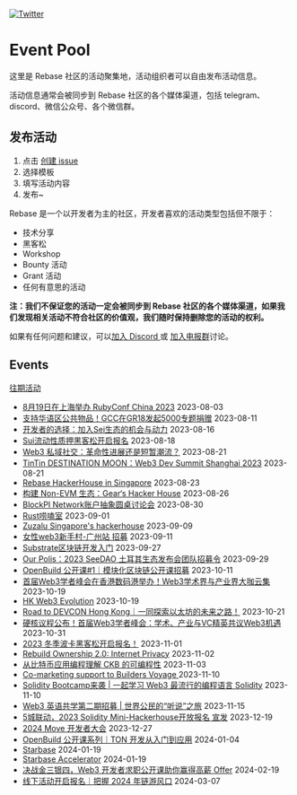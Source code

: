 [![Twitter](https://img.shields.io/twitter/url?label=Rebase&url=https%3A%2F%2Ftwitter.com%2FRebaseCommunity)](https://twitter.com/RebaseCommunity)

# Event Pool

这里是 Rebase 社区的活动聚集地，活动组织者可以自由发布活动信息。

活动信息通常会被同步到 Rebase 社区的各个媒体渠道，包括 telegram、discord、微信公众号、各个微信群。

## 发布活动

1. 点击 [创建 issue](https://github.com/rebase-network/event-pool/issues/new/choose)
2. 选择模板
3. 填写活动内容
4. 发布~

Rebase 是一个以开发者为主的社区，开发者喜欢的活动类型包括但不限于：

- 技术分享
- 黑客松
- Workshop
- Bounty 活动
- Grant 活动
- 任何有意思的活动

**注：我们不保证您的活动一定会被同步到 Rebase 社区的各个媒体渠道，如果我们发现相关活动不符合社区的价值观，我们随时保持删除您的活动的权利。**

如果有任何问题和建议，可以[加入 Discord ](https://discord.gg/c6BfH8JQn6) 或 [加入电报群](https://t.me/rebasenetwork)讨论。

## Events

[往期活动](./events.md)

- [8月19日在上海举办 RubyConf China 2023](https://github.com/rebase-network/event-pool/issues/136) 2023-08-03
- [支持华语区公共物品！GCC在GR18发起5000专题捐赠](https://github.com/rebase-network/event-pool/issues/137) 2023-08-11
- [开发者的选择：加入Sei生态的机会与动力](https://github.com/rebase-network/event-pool/issues/138) 2023-08-16
- [Sui流动性质押黑客松开启报名](https://github.com/rebase-network/event-pool/issues/139) 2023-08-18
- [Web3 私域社交：革命性进展还是短暂潮流？](https://github.com/rebase-network/event-pool/issues/140) 2023-08-21
- [TinTin DESTINATION MOON：Web3 Dev Summit Shanghai 2023](https://github.com/rebase-network/event-pool/issues/141) 2023-08-21
- [Rebase HackerHouse in Singapore](https://github.com/rebase-network/event-pool/issues/142) 2023-08-23
- [构建 Non-EVM 生态：Gear‘s Hacker House](https://github.com/rebase-network/event-pool/issues/143) 2023-08-26
- [BlockPI Network账户抽象圆桌讨论会](https://github.com/rebase-network/event-pool/issues/144) 2023-08-30
- [Rust唠嗑室](https://github.com/rebase-network/event-pool/issues/145) 2023-09-01
- [Zuzalu Singapore's hackerhouse](https://github.com/rebase-network/event-pool/issues/146) 2023-09-09
- [女性web3新手村-广州站 招募](https://github.com/rebase-network/event-pool/issues/147) 2023-09-11
- [Substrate区块链开发入门](https://github.com/rebase-network/event-pool/issues/148) 2023-09-27
- [Our Polis：2023 SeeDAO 土耳其生态发布会团队招募令](https://github.com/rebase-network/event-pool/issues/149) 2023-09-29
- [OpenBuild 公开课#1｜模块化区块链公开课招募](https://github.com/rebase-network/event-pool/issues/150) 2023-10-11
- [首届Web3学者峰会在香港数码港举办！Web3学术界与产业界大咖云集](https://github.com/rebase-network/event-pool/issues/151) 2023-10-19
- [HK Web3 Evolution](https://github.com/rebase-network/event-pool/issues/152) 2023-10-19
- [Road to DEVCON Hong Kong｜一同探索以太坊的未来之路！](https://github.com/rebase-network/event-pool/issues/153) 2023-10-21
- [硬核议程公布！首届Web3学者峰会：学术、产业与VC精英共议Web3机遇](https://github.com/rebase-network/event-pool/issues/154) 2023-10-31
- [2023 冬季波卡黑客松开启报名！](https://github.com/rebase-network/event-pool/issues/155) 2023-11-01
- [Rebuild Ownership 2.0: Internet Privacy](https://github.com/rebase-network/event-pool/issues/156) 2023-11-02
- [从比特币应用编程理解 CKB 的可编程性](https://github.com/rebase-network/event-pool/issues/157) 2023-11-03
- [Co-marketing support to Builders Voyage ](https://github.com/rebase-network/event-pool/issues/158) 2023-11-10
- [Solidity Bootcamp来袭 | 一起学习 Web3 最流行的编程语言 Solidity](https://github.com/rebase-network/event-pool/issues/159) 2023-11-10
- [Web3 英语共学第二期招募 | 世界公民的“听说”之旅](https://github.com/rebase-network/event-pool/issues/160) 2023-11-15
- [5城联动，2023 Solidity Mini-Hackerhouse开放报名 宣发](https://github.com/rebase-network/event-pool/issues/161) 2023-12-19
- [2024 Move 开发者大会](https://github.com/rebase-network/event-pool/issues/162) 2023-12-27
- [OpenBuild 公开课系列｜TON 开发从入门到应用](https://github.com/rebase-network/event-pool/issues/163) 2024-01-04
- [Starbase](https://github.com/rebase-network/event-pool/issues/164) 2024-01-19
- [Starbase Accelerator](https://github.com/rebase-network/event-pool/issues/165) 2024-01-19
- [决战金三银四，Web3 开发者求职公开课助你赢得高薪 Offer](https://github.com/rebase-network/event-pool/issues/166) 2024-02-19
- [线下活动开启报名｜把握 2024 年链游风口](https://github.com/rebase-network/event-pool/issues/167) 2024-03-07
